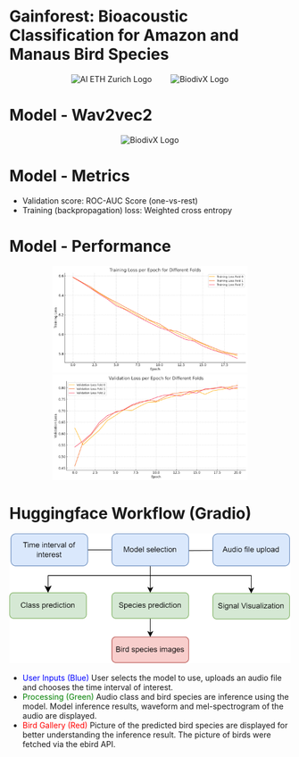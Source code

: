 # Gainforest: Bioacoustic Classification for Amazon and Manaus Bird Species
<p align="center">
  <img src="https://ai.ethz.ch/_jcr_content/orgbox/image.imageformat.logo.1864120785.png" alt="AI ETH Zurich Logo" width="200"  style="margin-right: 30px;" />
  <img src="https://biodivx.org/images/0592ae8160ba0cc72ec64838bb27a1d4.png" alt="BiodivX Logo" width="200"/>
  
</p>
<h1> Model - Wav2vec2 </h1>
<p align="center">
<img src="https://mohitmayank.com/a_lazy_data_science_guide/imgs/audio_wav2vec2_arch.png" alt="BiodivX Logo" width="600"/>
</p>
<h1> Model - Metrics </h1>
<ul> 
 <li> Validation score: ROC-AUC Score (one-vs-rest) </li>
 <li> Training (backpropagation) loss: Weighted cross entropy  </li>
</ul>
<h1> Model - Performance </h1>
<p align="center">
<img src="./assets/trloss.png" alt="BiodivX Logo" width="350"/>
<img src="./assets/valscore.png" alt="BiodivX Logo" width="350"/>

</p>

<h1> Huggingface Workflow (Gradio) </h1>
<p align="center">
<img src="./assets/poster.drawio (3).png" alt="BiodivX Logo" width="600"/>
</p>
<ul>
<li> <span style="color:blue">  User Inputs (Blue)</span> User selects the model to use, uploads an audio file and chooses the time interval of interest.  </li>
<li> <span style="color:green"> Processing (Green)</span> Audio class and bird species are inference using the model. Model inference results, waveform and mel-spectrogram of the audio are displayed. </li>
<li>  <span style="color:red"> Bird Gallery (Red)</span>  Picture of the predicted bird species are displayed for better understanding the inference result. The picture of birds were fetched via the ebird API. </li>
</ul>